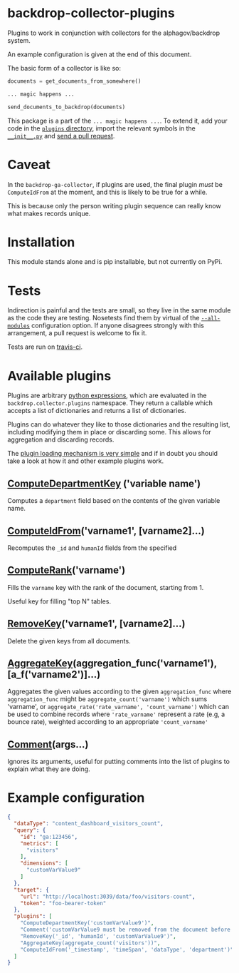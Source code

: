 # backdrop-collector-plugins

Plugins to work in conjunction with collectors for the alphagov/backdrop system.

An example configuration is given at the end of this document.

The basic form of a collector is like so:

```python
documents = get_documents_from_somewhere()

... magic happens ...

send_documents_to_backdrop(documents)
```

This package is a part of the `... magic happens ...`. To extend it, add your
code in the [`plugins` directory](https://github.com/alphagov/backdrop-collector-plugins/tree/master/backdrop/collector/plugins), import the relevant symbols in
the [`__init__.py`](https://github.com/alphagov/backdrop-collector-plugins/blob/master/backdrop/collector/plugins/__init__.py)
and [send a pull request](https://github.com/alphagov/backdrop-collector-plugins/compare/).

# Caveat

In the `backdrop-ga-collector`, if plugins are used, the final plugin *must*
be `ComputeIdFrom` at the moment, and this is likely to be true for a while.

This is because only the person writing plugin sequence can really know
what makes records unique.

# Installation

This module stands alone and is pip installable, but not currently on PyPi.

# Tests

Indirection is painful and the tests are small, so they live in the same module
as the code they are testing. Nosetests find them by virtual of the
[`--all-modules`](https://github.com/alphagov/backdrop-collector-plugins/blob/master/setup.cfg)
configuration option. If anyone disagrees strongly with this arrangement, a
pull request is welcome to fix it.

Tests are run on [travis-ci](https://travis-ci.org).

# Available plugins

Plugins are arbitrary [python expressions](http://docs.python.org/2/reference/expressions.html),
which are evaluated in the `backdrop.collector.plugins` namespace. They return a
callable which accepts a list of dictionaries and returns a list of dictionaries.

Plugins can do whatever they like to those dictionaries and the resulting list,
including modifying them in place or discarding some. This allows for
aggregation and discarding records.

The [plugin loading mechanism is very simple](https://github.com/alphagov/backdrop-collector-plugins/blob/4dc1adadfcb3288de766a1ee579996d2476ca6dc/backdrop/collector/plugins/load_plugin.py#L21)
and if in doubt you should take a look at how it and other example plugins
work.

## [ComputeDepartmentKey](https://github.com/alphagov/backdrop-collector-plugins/blob/master/backdrop/collector/plugins/department.py)	('variable name')

Computes a `department` field based on the contents of the given variable name.

## [ComputeIdFrom](https://github.com/alphagov/backdrop-collector-plugins/blob/master/backdrop/collector/plugins/compute_id.py)('varname1', [varname2]...)

Recomputes the `_id` and `humanId` fields from the specified 

## [ComputeRank](https://github.com/alphagov/backdrop-collector-plugins/blob/master/backdrop/collector/plugins/rank.py)('varname')

Fills the `varname` key with the rank of the document, starting from 1.

Useful key for filling "top N" tables.

## [RemoveKey](https://github.com/alphagov/backdrop-collector-plugins/blob/master/backdrop/collector/plugins/remove_key.py)('varname1', [varname2]...)

Delete the given keys from all documents.

## [AggregateKey](https://github.com/alphagov/backdrop-collector-plugins/blob/master/backdrop/collector/plugins/aggregate.py)(aggregation_func('varname1'), [a_f('varname2')]...)

Aggregates the given values according to the given `aggregation_func` where
`aggregation_func` might be `aggregate_count('varname')` which sums 'varname',
or `aggregate_rate('rate_varname', 'count_varname')` which can be used to
combine records where `'rate_varname'` represent a rate (e.g, a bounce rate),
weighted according to an appropriate `'count_varname'`

## [Comment](https://github.com/alphagov/backdrop-collector-plugins/blob/master/backdrop/collector/plugins/comment.py)(args...)

Ignores its arguments, useful for putting comments into the list of plugins
to explain what they are doing.

# Example configuration

```json
{
  "dataType": "content_dashboard_visitors_count",
  "query": {
    "id": "ga:123456",
    "metrics": [
      "visitors"
    ],
    "dimensions": [
      "customVarValue9"
    ]
  },
  "target": {
    "url": "http://localhost:3039/data/foo/visitors-count",
    "token": "foo-bearer-token"
  },
  "plugins": [
    "ComputeDepartmentKey('customVarValue9')",
    "Comment('customVarValue9 must be removed from the document before aggregation')",
    "RemoveKey('_id', 'humanId', 'customVarValue9')",
    "AggregateKey(aggregate_count('visitors'))",
    "ComputeIdFrom('_timestamp', 'timeSpan', 'dataType', 'department')"
  ]
}
```